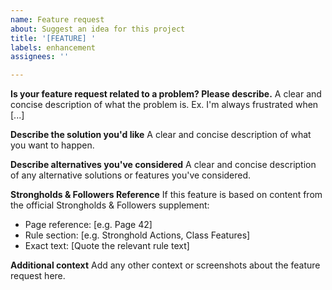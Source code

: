 ```yaml
---
name: Feature request
about: Suggest an idea for this project
title: '[FEATURE] '
labels: enhancement
assignees: ''

---
```


**Is your feature request related to a problem? Please describe.**
A clear and concise description of what the problem is. Ex. I'm always frustrated when [...]

**Describe the solution you'd like**
A clear and concise description of what you want to happen.

**Describe alternatives you've considered**
A clear and concise description of any alternative solutions or features you've considered.

**Strongholds & Followers Reference**
If this feature is based on content from the official Strongholds & Followers supplement:
- Page reference: [e.g. Page 42]
- Rule section: [e.g. Stronghold Actions, Class Features]
- Exact text: [Quote the relevant rule text]

**Additional context**
Add any other context or screenshots about the feature request here.